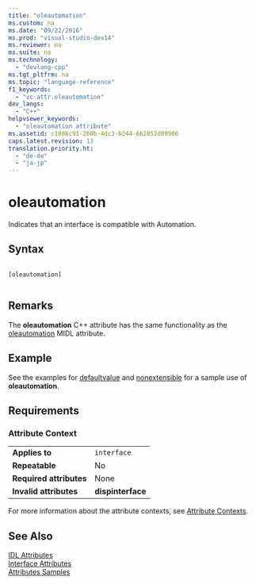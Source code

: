 ```yaml
---
title: "oleautomation"
ms.custom: na
ms.date: "09/22/2016"
ms.prod: "visual-studio-dev14"
ms.reviewer: na
ms.suite: na
ms.technology: 
  - "devlang-cpp"
ms.tgt_pltfrm: na
ms.topic: "language-reference"
f1_keywords: 
  - "vc-attr.oleautomation"
dev_langs: 
  - "C++"
helpviewer_keywords: 
  - "oleautomation attribute"
ms.assetid: c1086c91-260b-4dc3-b244-662852d09906
caps.latest.revision: 13
translation.priority.ht: 
  - "de-de"
  - "ja-jp"
---
```

# oleautomation
Indicates that an interface is compatible with Automation.  
  
## Syntax  
  
```  
  
[oleautomation]  
  
```  
  
## Remarks  
 The **oleautomation** C++ attribute has the same functionality as the [oleautomation](http://msdn.microsoft.com/library/windows/desktop/aa367129) MIDL attribute.  
  
## Example  
 See the examples for [defaultvalue](../vs140/defaultvalue.md) and [nonextensible](../vs140/nonextensible.md) for a sample use of **oleautomation**.  
  
## Requirements  
  
### Attribute Context  
  
|||  
|-|-|  
|**Applies to**|`interface`|  
|**Repeatable**|No|  
|**Required attributes**|None|  
|**Invalid attributes**|**dispinterface**|  
  
 For more information about the attribute contexts, see [Attribute Contexts](../vs140/attribute-contexts.md).  
  
## See Also  
 [IDL Attributes](../vs140/idl-attributes.md)   
 [Interface Attributes](../vs140/interface-attributes.md)   
 [Attributes Samples](assetId:///558ebdb2-082f-44dc-b442-d8d33bf7bdb8)